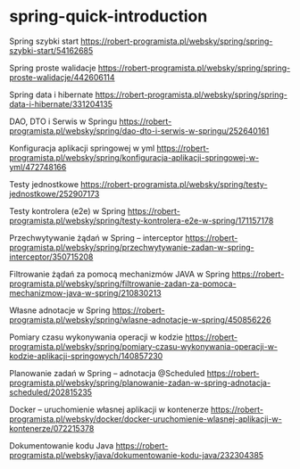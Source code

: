 # spring-quick-introduction
Spring szybki start
https://robert-programista.pl/websky/spring/spring-szybki-start/54162685

Spring proste walidacje
https://robert-programista.pl/websky/spring/spring-proste-walidacje/442606114

Spring data i hibernate
https://robert-programista.pl/websky/spring/spring-data-i-hibernate/331204135

DAO, DTO i Serwis w Springu
https://robert-programista.pl/websky/spring/dao-dto-i-serwis-w-springu/252640161

Konfiguracja aplikacji springowej w yml
https://robert-programista.pl/websky/spring/konfiguracja-aplikacji-springowej-w-yml/472748166

Testy jednostkowe
https://robert-programista.pl/websky/spring/testy-jednostkowe/252907173

Testy kontrolera (e2e) w Spring
https://robert-programista.pl/websky/spring/testy-kontrolera-e2e-w-spring/171157178

Przechwytywanie żądań w Spring – interceptor
https://robert-programista.pl/websky/spring/przechwytywanie-zadan-w-spring-interceptor/350715208

Filtrowanie żądań za pomocą mechanizmów JAVA w Spring
https://robert-programista.pl/websky/spring/filtrowanie-zadan-za-pomoca-mechanizmow-java-w-spring/210830213

Własne adnotacje w Spring
https://robert-programista.pl/websky/spring/wlasne-adnotacje-w-spring/450856226

Pomiary czasu wykonywania operacji w kodzie
https://robert-programista.pl/websky/spring/pomiary-czasu-wykonywania-operacji-w-kodzie-aplikacji-springowych/140857230

Planowanie zadań w Spring – adnotacja @Scheduled
https://robert-programista.pl/websky/spring/planowanie-zadan-w-spring-adnotacja-scheduled/202815235

Docker – uruchomienie własnej aplikacji w kontenerze
https://robert-programista.pl/websky/docker/docker-uruchomienie-wlasnej-aplikacji-w-kontenerze/072215378

Dokumentowanie kodu Java
https://robert-programista.pl/websky/java/dokumentowanie-kodu-java/232304385